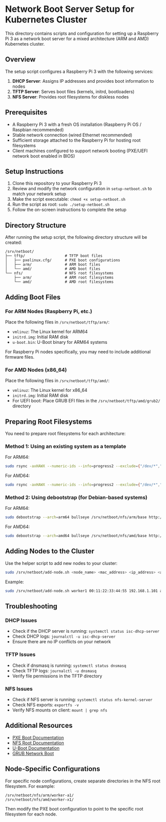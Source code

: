 # Network Boot Server Setup for Kubernetes Cluster

This directory contains scripts and configuration for setting up a Raspberry Pi 3 as a network boot server for a mixed architecture (ARM and AMD) Kubernetes cluster.

## Overview

The setup script configures a Raspberry Pi 3 with the following services:

1. **DHCP Server**: Assigns IP addresses and provides boot information to nodes
2. **TFTP Server**: Serves boot files (kernels, initrd, bootloaders)
3. **NFS Server**: Provides root filesystems for diskless nodes

## Prerequisites

- A Raspberry Pi 3 with a fresh OS installation (Raspberry Pi OS / Raspbian recommended)
- Stable network connection (wired Ethernet recommended)
- Sufficient storage attached to the Raspberry Pi for hosting root filesystems
- Client machines configured to support network booting (PXE/UEFI network boot enabled in BIOS)

## Setup Instructions

1. Clone this repository to your Raspberry Pi 3
2. Review and modify the network configuration in `setup-netboot.sh` to match your network setup
3. Make the script executable: `chmod +x setup-netboot.sh`
4. Run the script as root: `sudo ./setup-netboot.sh`
5. Follow the on-screen instructions to complete the setup

## Directory Structure

After running the setup script, the following directory structure will be created:

```
/srv/netboot/
├── tftp/                  # TFTP boot files
│   ├── pxelinux.cfg/      # PXE boot configurations
│   ├── arm/               # ARM boot files
│   └── amd/               # AMD boot files
└── nfs/                   # NFS root filesystems
    ├── arm/               # ARM root filesystems
    └── amd/               # AMD root filesystems
```

## Adding Boot Files

### For ARM Nodes (Raspberry Pi, etc.)

Place the following files in `/srv/netboot/tftp/arm/`:

- `vmlinuz`: The Linux kernel for ARM64
- `initrd.img`: Initial RAM disk
- `u-boot.bin`: U-Boot binary for ARM64 systems

For Raspberry Pi nodes specifically, you may need to include additional firmware files.

### For AMD Nodes (x86_64)

Place the following files in `/srv/netboot/tftp/amd/`:

- `vmlinuz`: The Linux kernel for x86_64
- `initrd.img`: Initial RAM disk
- For UEFI boot: Place GRUB EFI files in the `/srv/netboot/tftp/amd/grub2/` directory

## Preparing Root Filesystems

You need to prepare root filesystems for each architecture:

### Method 1: Using an existing system as a template

For ARM64:

```bash
sudo rsync -axHAWX --numeric-ids --info=progress2 --exclude={"/dev/*","/proc/*","/sys/*","/tmp/*","/run/*","/mnt/*","/media/*","/lost+found"} / /srv/netboot/nfs/arm/base/
```

For AMD64:

```bash
sudo rsync -axHAWX --numeric-ids --info=progress2 --exclude={"/dev/*","/proc/*","/sys/*","/tmp/*","/run/*","/mnt/*","/media/*","/lost+found"} / /srv/netboot/nfs/amd/base/
```

### Method 2: Using debootstrap (for Debian-based systems)

For ARM64:

```bash
sudo debootstrap --arch=arm64 bullseye /srv/netboot/nfs/arm/base http://deb.debian.org/debian
```

For AMD64:

```bash
sudo debootstrap --arch=amd64 bullseye /srv/netboot/nfs/amd/base http://deb.debian.org/debian
```

## Adding Nodes to the Cluster

Use the helper script to add new nodes to your cluster:

```bash
sudo /srv/netboot/add-node.sh <node_name> <mac_address> <ip_address> <architecture>
```

Example:

```bash
sudo /srv/netboot/add-node.sh worker1 00:11:22:33:44:55 192.168.1.101 amd
```

## Troubleshooting

### DHCP Issues

- Check if the DHCP server is running: `systemctl status isc-dhcp-server`
- Check DHCP logs: `journalctl -u isc-dhcp-server`
- Ensure there are no IP conflicts on your network

### TFTP Issues

- Check if dnsmasq is running: `systemctl status dnsmasq`
- Check TFTP logs: `journalctl -u dnsmasq`
- Verify file permissions in the TFTP directory

### NFS Issues

- Check if NFS server is running: `systemctl status nfs-kernel-server`
- Check NFS exports: `exportfs -v`
- Verify NFS mounts on client: `mount | grep nfs`

## Additional Resources

- [PXE Boot Documentation](https://wiki.debian.org/PXEBootInstall)
- [NFS Root Documentation](https://wiki.debian.org/NFSServerSetup)
- [U-Boot Documentation](https://www.denx.de/wiki/U-Boot)
- [GRUB Network Boot](https://www.gnu.org/software/grub/manual/grub/html_node/Network.html)

## Node-Specific Configurations

For specific node configurations, create separate directories in the NFS root filesystem. For example:

```
/srv/netboot/nfs/arm/worker-a1/
/srv/netboot/nfs/amd/worker-x1/
```

Then modify the PXE boot configuration to point to the specific root filesystem for each node.
